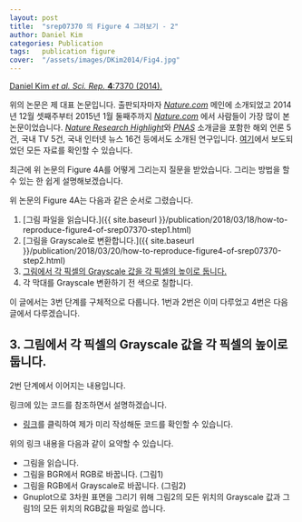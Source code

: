 ```yaml
---
layout: post
title:  "srep07370 의 Figure 4 그려보기 - 2"
author: Daniel Kim
categories: Publication
tags:	publication figure
cover:  "/assets/images/DKim2014/Fig4.jpg"
---
```


[Daniel Kim *et al.* *Sci. Rep.* **4**:7370 (2014).](https://www.nature.com/articles/srep07370)

위의 논문은 제 대표 논문입니다. 출판되자마자 [*Nature.com*](https://www.nature.com/) 메인에 소개되었고 2014년 12월 셋째주부터 2015년 1월 둘째주까지 [*Nature.com*](https://www.nature.com/) 에서 사람들이 가장 많이 본 논문이었습니다. [*Nature Research Highlight*](http://www.natureasia.com/en/research/highlight/9640)와 [*PNAS*](http://www.pnas.org/content/112/25/7619.full) 소개글을 포함한 해외 언론 5건, 국내 TV 5건, 국내 인터넷 뉴스 16건 등에서도 소개된 연구입니다. [여기](http://danielykim.me/papers/DKim2014/)에서 보도되었던 모든 자료를 확인할 수 있습니다.

최근에 위 논문의 Figure 4A를 어떻게 그리는지 질문을 받았습니다. 그리는 방법을 할 수 있는 한 쉽게 설명해보겠습니다.

위 논문의 Figure 4A는 다음과 같은 순서로 그렸습니다.

1. [그림 파일을 읽습니다.]({{ site.baseurl }}/publication/2018/03/18/how-to-reproduce-figure4-of-srep07370-step1.html)
2. [그림을 Grayscale로 변환합니다.]({{ site.baseurl }}/publication/2018/03/20/how-to-reproduce-figure4-of-srep07370-step2.html)
3. <U>그림에서 각 픽셀의 Grayscale 값을 각 픽셀의 높이로 둡니다.</U>
4. 각 막대를 Grayscale 변환하기 전 색으로 칠합니다.

이 글에서는 3번 단계를 구체적으로 다룹니다. 1번과 2번은 이미 다루었고 4번은 다음 글에서 다루겠습니다.


## 3. 그림에서 각 픽셀의 Grayscale 값을 각 픽셀의 높이로 둡니다.
2번 단계에서 이어지는 내용입니다.

링크에 있는 코드를 참조하면서 설명하겠습니다.

- [링크](https://github.com/danielykim-dev/reproduce-my-figures/blob/master/DKim2014-srep07370/3%20-%20%EA%B7%B8%EB%A6%BC%EC%97%90%EC%84%9C%20%EA%B0%81%20%ED%94%BD%EC%85%80%EC%9D%98%20Grayscale%20%EA%B0%92%EC%9D%84%20%EA%B0%81%20%ED%94%BD%EC%85%80%EC%9D%98%20%EB%86%92%EC%9D%B4%EB%A1%9C%20%EB%91%90%EA%B8%B0.ipynb)를 클릭하여 제가 미리 작성해둔 코드를 확인할 수 있습니다. 

위의 링크 내용을 다음과 같이 요약할 수 있습니다.
- 그림을 읽습니다.
- 그림을 BGR에서 RGB로 바꿉니다. (그림1)
- 그림을 RGB에서 Grayscale로 바꿉니다. (그림2)
- Gnuplot으로 3차원 표면을 그리기 위해 그림2의 모든 위치의 Grayscale 값과 그림1의 모든 위치의 RGB값을 파일로 씁니다.



